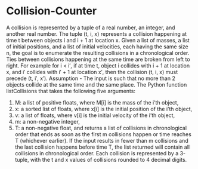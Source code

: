 # Collision-Counter

A collision is represented by a tuple of a real number, an integer, and another real number. The tuple (t, i, x) represents a collision happening at time t between objects i and i + 1 at location x. Given a list of masses, a list of initial positions, and a list of initial velocities, each having the same size n, the goal is to enumerate the resulting collisions in a chronological order. Ties between collisions happening at the same time are broken from left to right. For example for i < i′, if at time t, object i collides with i + 1 at location x, and i′ collides with i′ + 1 at location x′, then the collision (t, i, x) must precede (t, i′, x′).
Assumption - The input is such that no more than 2 objects collide at the same time and the same place.
The Python function listCollisions that takes the following five arguments:
1. M: a list of positive floats, where M[i] is the mass of the i’th object,
2. x: a sorted list of floats, where x[i] is the initial position of the i’th object,
3. v: a list of floats, where v[i] is the initial velocity of the i’th object,
4. m: a non-negative integer,
5. T: a non-negative float,
and returns a list of collisions in chronological order that ends as soon as the first m collisions happen or time reaches T (whichever earlier). If the input results in fewer than m collisions and the last collision happens before time T, the list returned will contain all collisions in chronological order. Each collision is represented by a 3-tuple, with the t and x values of collisions rounded to 4 decimal digits.
